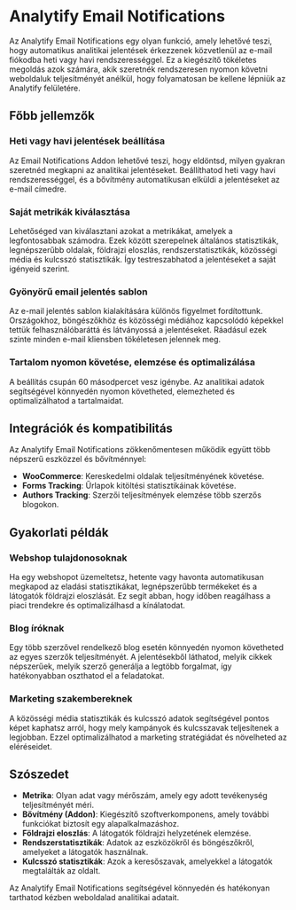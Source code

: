 # Analytify Email Notifications

Az Analytify Email Notifications egy olyan funkció, amely lehetővé teszi, hogy automatikus analitikai jelentések érkezzenek közvetlenül az e-mail fiókodba heti vagy havi rendszerességgel. Ez a kiegészítő tökéletes megoldás azok számára, akik szeretnék rendszeresen nyomon követni weboldaluk teljesítményét anélkül, hogy folyamatosan be kellene lépniük az Analytify felületére.

## Főbb jellemzők

### Heti vagy havi jelentések beállítása
Az Email Notifications Addon lehetővé teszi, hogy eldöntsd, milyen gyakran szeretnéd megkapni az analitikai jelentéseket. Beállíthatod heti vagy havi rendszerességgel, és a bővítmény automatikusan elküldi a jelentéseket az e-mail címedre.

### Saját metrikák kiválasztása
Lehetőséged van kiválasztani azokat a metrikákat, amelyek a legfontosabbak számodra. Ezek között szerepelnek általános statisztikák, legnépszerűbb oldalak, földrajzi eloszlás, rendszerstatisztikák, közösségi média és kulcsszó statisztikák. Így testreszabhatod a jelentéseket a saját igényeid szerint.

### Gyönyörű email jelentés sablon
Az e-mail jelentés sablon kialakítására különös figyelmet fordítottunk. Országokhoz, böngészőkhöz és közösségi médiához kapcsolódó képekkel tettük felhasználóbaráttá és látványossá a jelentéseket. Ráadásul ezek szinte minden e-mail kliensben tökéletesen jelennek meg.

### Tartalom nyomon követése, elemzése és optimalizálása
A beállítás csupán 60 másodpercet vesz igénybe. Az analitikai adatok segítségével könnyedén nyomon követheted, elemezheted és optimalizálhatod a tartalmaidat.

## Integrációk és kompatibilitás

Az Analytify Email Notifications zökkenőmentesen működik együtt több népszerű eszközzel és bővítménnyel:
- **WooCommerce**: Kereskedelmi oldalak teljesítményének követése.
- **Forms Tracking**: Űrlapok kitöltési statisztikáinak követése.
- **Authors Tracking**: Szerzői teljesítmények elemzése több szerzős blogokon.

## Gyakorlati példák

### Webshop tulajdonosoknak
Ha egy webshopot üzemeltetsz, hetente vagy havonta automatikusan megkapod az eladási statisztikákat, legnépszerűbb termékeket és a látogatók földrajzi eloszlását. Ez segít abban, hogy időben reagálhass a piaci trendekre és optimalizálhasd a kínálatodat.

### Blog íróknak
Egy több szerzővel rendelkező blog esetén könnyedén nyomon követheted az egyes szerzők teljesítményét. A jelentésekből láthatod, melyik cikkek népszerűek, melyik szerző generálja a legtöbb forgalmat, így hatékonyabban oszthatod el a feladatokat.

### Marketing szakembereknek
A közösségi média statisztikák és kulcsszó adatok segítségével pontos képet kaphatsz arról, hogy mely kampányok és kulcsszavak teljesítenek a legjobban. Ezzel optimalizálhatod a marketing stratégiádat és növelheted az eléréseidet.

## Szószedet

- **Metrika**: Olyan adat vagy mérőszám, amely egy adott tevékenység teljesítményét méri.
- **Bővítmény (Addon)**: Kiegészítő szoftverkomponens, amely további funkciókat biztosít egy alapalkalmazáshoz.
- **Földrajzi eloszlás**: A látogatók földrajzi helyzetének elemzése.
- **Rendszerstatisztikák**: Adatok az eszközökről és böngészőkről, amelyeket a látogatók használnak.
- **Kulcsszó statisztikák**: Azok a keresőszavak, amelyekkel a látogatók megtalálták az oldalt.

Az Analytify Email Notifications segítségével könnyedén és hatékonyan tarthatod kézben weboldalad analitikai adatait.